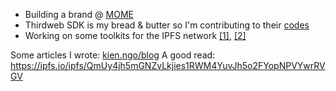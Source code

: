 * Building a brand @ [MOME](https://mome.io/)
* Thirdweb SDK is my bread & butter so I'm contributing to their [codes](https://thirdweb.com/open-source)
* Working on some toolkits for the IPFS network [[1]](https://github.com/kienngo98/ipfs-remote-pin), [[2]](https://github.com/kienngo98/ipfs-light-client)

Some articles I wrote: [kien.ngo/blog](https://kien.ngo/blog)
A good read: https://ipfs.io/ipfs/QmUy4jh5mGNZvLkjies1RWM4YuvJh5o2FYopNPVYwrRVGV
